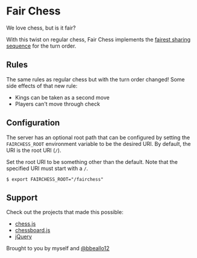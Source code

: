 # Fair Chess
We love chess, but is it fair?

With this twist on regular chess, Fair Chess implements the [fairest sharing sequence](https://youtu.be/prh72BLNjIk) for the turn order.

## Rules
The same rules as regular chess but with the turn order changed! Some side effects of that new rule:
* Kings can be taken as a second move
* Players can't move through check

## Configuration
The server has an optional root path that can be configured by setting the `FAIRCHESS_ROOT` environment variable to be the desired URI. By default, the URI is the root URI (`/`).

Set the root URI to be something other than the default. Note that the specified URI must start with a `/`.
```
$ export FAIRCHESS_ROOT="/fairchess"
```

## Support
Check out the projects that made this possible:
* [chess.js](https://github.com/jhlywa/chess.js)
* [chessboard.js](https://github.com/oakmac/chessboardjs/)
* [jQuery](https://jquery.com)

Brought to you by myself and [@bbeallo12](https://github.com/bbeallo12)
